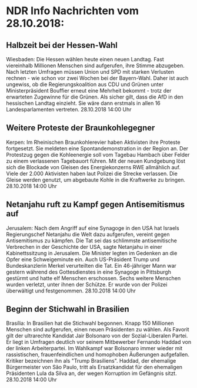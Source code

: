 # NDR Info Nachrichten vom 28.10.2018:


## Halbzeit bei der Hessen-Wahl
Wiesbaden: Die Hessen wählen heute einen neuen Landtag. Fast viereinhalb Millionen Menschen sind aufgerufen, ihre Stimme abzugeben. Nach letzten Umfragen müssen Union und SPD mit starken Verlusten rechnen - wie schon vor zwei Wochen bei der Bayern-Wahl. Daher ist auch ungewiss, ob die Regierungskoalition aus CDU und Grünen unter Ministerpräsident Bouffier erneut eine Mehrheit bekommt - trotz der erwarteten Zugewinne für die Grünen. Als sicher gilt, dass die AfD in den hessischen Landtag einzieht. Sie wäre dann erstmals in allen 16 Landesparlamenten vertreten. 28.10.2018 14:00 Uhr 

## Weitere Proteste der Braunkohlegegner
Kerpen:	Im Rheinischen Braunkohlerevier haben Aktivisten ihre Proteste fortgesetzt. Sie meldeten eine Spontandemonstration in der Region an. Der Protestzug gegen die Kohleenergie soll vom Tagebau Hambach über Felder zu einem verlassenen Tagebauort führen. Mit der neuen Kundgebung löst sich die Blockade von Gleisen des Energiekonzerns RWE allmählich auf. Viele der 2.000 Aktivisten haben laut Polizei die Strecke verlassen. Die Gleise werden genutzt, um abgebaute Kohle in die Kraftwerke zu bringen. 28.10.2018 14:00 Uhr 

## Netanjahu ruft zu Kampf gegen Antisemitismus auf
Jerusalem: Nach dem Angriff auf eine Synagoge in den USA hat Israels Regierungschef Netanjahu die Welt dazu aufgerufen, vereint gegen Antisemitismus zu kämpfen. Die Tat sei das schlimmste antisemitische Verbrechen in der Geschichte der USA, sagte Netanjahu in einer Kabinettssitzung in Jerusalem. Die Minister legten im Gedenken an die Opfer eine Schweigeminute ein. Auch US-Präsident Trump und Bundeskanzlerin Merkel verurteilten die Tat. Ein 46-jähriger Mann war gestern während des Gottesdienstes in eine Synagoge in Pittsburgh gestürmt und hatte elf Menschen erschossen. Sechs weitere Menschen wurden verletzt, unter ihnen der Schütze. Er wurde von der Polizei überwältigt und festgenommen. 28.10.2018 14:00 Uhr 

## Beginn der Stichwahl in Brasilien
Brasília: In Brasilien hat die Stichwahl begonnen. Knapp 150 Millionen Menschen sind aufgerufen, einen neuen Präsidenten zu wählen. Als Favorit gilt der ultrarechte Kandidat Jair Bolsonaro von der Sozial-Liberalen Partei. Er liegt in Umfragen deutlich vor seinem Mitbewerber Fernando Haddad von der linken Arbeiterpartei. Im Wahlkampf war Bolsonaro immer wieder mit rassistischen, frauenfeindlichen und homophoben Äußerungen aufgefallen. Kritiker bezeichnen ihn als "Trump Brasiliens". Haddad, der ehemalige Bürgermeister von São Paulo, tritt als Ersatzkandidat für den ehemaligen Präsidenten Lula da Silva an, der wegen Korruption im Gefängnis sitzt. 28.10.2018 14:00 Uhr 
